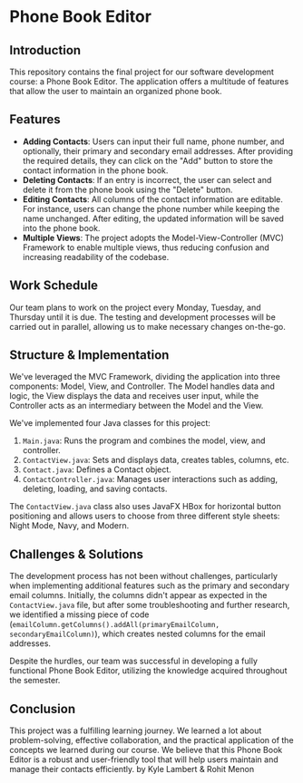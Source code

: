 # Phone Book Editor

## Introduction
This repository contains the final project for our software development course: a Phone Book Editor. The application offers a multitude of features that allow the user to maintain an organized phone book.

## Features
* **Adding Contacts**: Users can input their full name, phone number, and optionally, their primary and secondary email addresses. After providing the required details, they can click on the "Add" button to store the contact information in the phone book.
* **Deleting Contacts**: If an entry is incorrect, the user can select and delete it from the phone book using the "Delete" button.
* **Editing Contacts**: All columns of the contact information are editable. For instance, users can change the phone number while keeping the name unchanged. After editing, the updated information will be saved into the phone book.
* **Multiple Views**: The project adopts the Model-View-Controller (MVC) Framework to enable multiple views, thus reducing confusion and increasing readability of the codebase.

## Work Schedule
Our team plans to work on the project every Monday, Tuesday, and Thursday until it is due. The testing and development processes will be carried out in parallel, allowing us to make necessary changes on-the-go.

## Structure & Implementation
We've leveraged the MVC Framework, dividing the application into three components: Model, View, and Controller. The Model handles data and logic, the View displays the data and receives user input, while the Controller acts as an intermediary between the Model and the View. 

We've implemented four Java classes for this project: 
1. `Main.java`: Runs the program and combines the model, view, and controller.
2. `ContactView.java`: Sets and displays data, creates tables, columns, etc.
3. `Contact.java`: Defines a Contact object.
4. `ContactController.java`: Manages user interactions such as adding, deleting, loading, and saving contacts.

The `ContactView.java` class also uses JavaFX HBox for horizontal button positioning and allows users to choose from three different style sheets: Night Mode, Navy, and Modern.

## Challenges & Solutions
The development process has not been without challenges, particularly when implementing additional features such as the primary and secondary email columns. Initially, the columns didn't appear as expected in the `ContactView.java` file, but after some troubleshooting and further research, we identified a missing piece of code (`emailColumn.getColumns().addAll(primaryEmailColumn, secondaryEmailColumn)`), which creates nested columns for the email addresses. 

Despite the hurdles, our team was successful in developing a fully functional Phone Book Editor, utilizing the knowledge acquired throughout the semester.

## Conclusion
This project was a fulfilling learning journey. We learned a lot about problem-solving, effective collaboration, and the practical application of the concepts we learned during our course. We believe that this Phone Book Editor is a robust and user-friendly tool that will help users maintain and manage their contacts efficiently.
by Kyle Lambert & Rohit Menon

